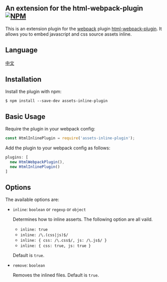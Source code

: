 An extension for the html-webpack-plugin
[![NPM](https://nodei.co/npm/assets-inline-plugin.png?downloads=true&downloadRank=true&stars=true)](https://nodei.co/npm/assets-inline-plugin/)
------------

This is an extension plugin for the [webpack](http://webpack.github.io) plugin [html-webpack-plugin](https://github.com/ampedandwired/html-webpack-plugin).  It allows you to embed javascript and css source assets inline.

Language
------------

[中文](README.zh-CN.md)

Installation
------------

Install the plugin with npm:
```shell
$ npm install --save-dev assets-inline-plugin
```

Basic Usage
-----------
Require the plugin in your webpack config:

```javascript
const HtmlInlinePlugin = require('assets-inline-plugin');
```

Add the plugin to your webpack config as follows:

```javascript
plugins: [
  new HtmlWebpackPlugin(),
  new HtmlInlinePlugin()
]
```


Options
-------
The available options are:

- `inline`: `boolean` or `regexp` or `object`

  Determines how to inline asserts. The following option are all vaild.

  - `inline: true`
  - `inline: /\.(css|js)$/`
  - `inline: {
        css: /\.css$/,
        js: /\.js$/
    }`
  - `inline: {
        css: true,
        js: true
    }`

  Default is `true`.

- `remove`: `boolean`

  Removes the inlined files. Default is `true`.